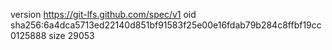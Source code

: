 version https://git-lfs.github.com/spec/v1
oid sha256:6a4dca5713ed22140d851bf91583f25e00e16fdab79b284c8ffbf19cc0125888
size 29053
